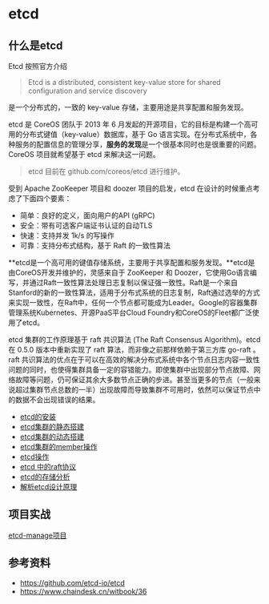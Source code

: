 # etcd

## 什么是etcd
Etcd 按照官方介绍

> Etcd is a distributed, consistent key-value store for shared configuration and service discovery

是一个分布式的，一致的 key-value 存储，主要用途是共享配置和服务发现。

etcd 是 CoreOS 团队于 2013 年 6 月发起的开源项目，它的目标是构建一个高可用的分布式键值（key-value）数据库，基于 Go 语言实现。在分布式系统中，各种服务的配置信息的管理分享，**服务的发现**是一个很基本同时也是很重要的问题。CoreOS 项目就希望基于 etcd 来解决这一问题。

> etcd 目前在 github.com/coreos/etcd 进行维护。

受到 Apache ZooKeeper 项目和 doozer 项目的启发，etcd 在设计的时候重点考虑了下面四个要素：

- 简单：良好的定义，面向用户的API (gRPC)
- 安全：带有可选客户端证书认证的自动TLS
- 快速：支持并发 1k/s 的写操作
- 可靠：支持分布式结构，基于 Raft 的一致性算法

**etcd是一个高可用的键值存储系统，主要用于共享配置和服务发现。**etcd是由CoreOS开发并维护的，灵感来自于 ZooKeeper 和 Doozer，它使用Go语言编写，并通过Raft一致性算法处理日志复制以保证强一致性。Raft是一个来自Stanford的新的一致性算法，适用于分布式系统的日志复制，Raft通过选举的方式来实现一致性，在Raft中，任何一个节点都可能成为Leader。Google的容器集群管理系统Kubernetes、开源PaaS平台Cloud Foundry和CoreOS的Fleet都广泛使用了etcd。

etcd 集群的工作原理基于 raft 共识算法 (The Raft Consensus Algorithm)。etcd 在 0.5.0 版本中重新实现了 raft 算法，而非像之前那样依赖于第三方库 go-raft 。raft 共识算法的优点在于可以在高效的解决分布式系统中各个节点日志内容一致性问题的同时，也使得集群具备一定的容错能力。即使集群中出现部分节点故障、网络故障等问题，仍可保证其余大多数节点正确的步进。甚至当更多的节点（一般来说超过集群节点总数的一半）出现故障而导致集群不可用时，依然可以保证节点中的数据不会出现错误的结果。 

- [etcd的安装](./notes/install.md)
- [etcd集群的静态搭建](./notes/static-cluster.md)
- [etcd集群的动态搭建](./notes/dynamic-cluster.md)
- [etcd集群的member操作](./notes/member.md)
- [etcd操作](./notes/operating.md)
- [etcd 中的raft协议](./notes/raft.md )
- [etcd的存储分析](./notes/storage.md )
- [解析etcd设计原理](./notes/design-principle.md)

## 项目实战
[etcd-manage项目](./etcd-manage.md)
## 参考资料
* https://github.com/etcd-io/etcd
* https://www.chaindesk.cn/witbook/36
